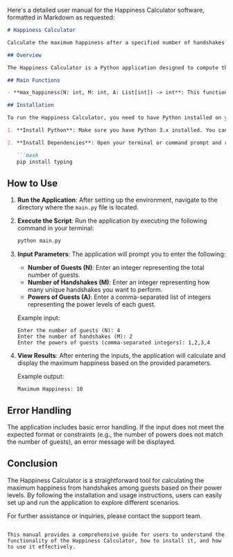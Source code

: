 Here's a detailed user manual for the Happiness Calculator software, formatted in Markdown as requested:

```markdown
# Happiness Calculator

Calculate the maximum happiness after a specified number of handshakes among guests based on their powers.

## Overview

The Happiness Calculator is a Python application designed to compute the maximum happiness derived from handshakes between guests. Each guest has a power level, and the happiness from a handshake is the sum of the power levels of the two guests involved. The application allows users to specify the number of guests, the number of handshakes, and the power levels of each guest.

## Main Functions

- **max_happiness(N: int, M: int, A: List[int]) -> int**: This function calculates the maximum happiness after M unique handshakes among N guests with given power levels in list A.

## Installation

To run the Happiness Calculator, you need to have Python installed on your machine. Follow these steps to set up the environment:

1. **Install Python**: Make sure you have Python 3.x installed. You can download it from [python.org](https://www.python.org/downloads/).

2. **Install Dependencies**: Open your terminal or command prompt and run the following command to install the required dependencies:

   ```bash
   pip install typing
   ```

## How to Use

1. **Run the Application**: After setting up the environment, navigate to the directory where the `main.py` file is located.

2. **Execute the Script**: Run the application by executing the following command in your terminal:

   ```bash
   python main.py
   ```

3. **Input Parameters**: The application will prompt you to enter the following:

   - **Number of Guests (N)**: Enter an integer representing the total number of guests.
   - **Number of Handshakes (M)**: Enter an integer representing how many unique handshakes you want to perform.
   - **Powers of Guests (A)**: Enter a comma-separated list of integers representing the power levels of each guest.

   Example input:
   ```
   Enter the number of guests (N): 4
   Enter the number of handshakes (M): 2
   Enter the powers of guests (comma-separated integers): 1,2,3,4
   ```

4. **View Results**: After entering the inputs, the application will calculate and display the maximum happiness based on the provided parameters.

   Example output:
   ```
   Maximum Happiness: 10
   ```

## Error Handling

The application includes basic error handling. If the input does not meet the expected format or constraints (e.g., the number of powers does not match the number of guests), an error message will be displayed.

## Conclusion

The Happiness Calculator is a straightforward tool for calculating the maximum happiness from handshakes among guests based on their power levels. By following the installation and usage instructions, users can easily set up and run the application to explore different scenarios.

For further assistance or inquiries, please contact the support team.
```

This manual provides a comprehensive guide for users to understand the functionality of the Happiness Calculator, how to install it, and how to use it effectively.